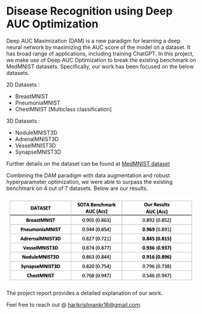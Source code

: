 # Disease Recognition using Deep AUC Optimization

Deep AUC Maximization (DAM) is a new paradigm for learning a deep neural network by maximizing the AUC score of the model on a dataset. It has broad range of applications, including training ChatGPT. In this project, we make use of Deep AUC Optimization to break the existing benchmark on MedMNIST datasets. Specifically, our work has been focused on the below datasets.

2D Datasets : 
- BreastMNIST 
- PneumoniaMNIST
- ChestMNIST  [Multiclass classification]

3D Datasets : 
- NoduleMNIST3D
- AdrenalMNIST3D
- VesselMNIST3D
- SynapseMNIST3D

Further details on the  dataset can be found at [MedMNIST dataset](https://medmnist.com/)

Combining the DAM paradigm with data augmentation and robust hyperparameter optimization, we were able to surpass the existing benchmark on 4 out of 7 datasets. Below are our results.

![img](./Results.png)

The project report provides a detailed explanation of our work.


Feel free to reach out @ [harikrishnankr16@gmail.com](mailto:harikrishnankr16@gmail.com).